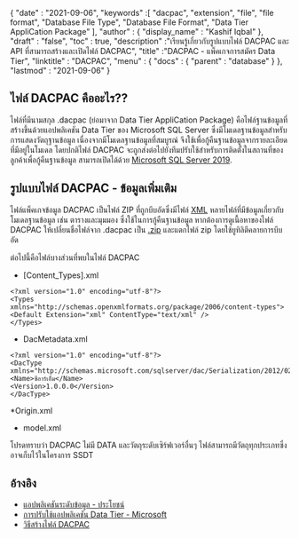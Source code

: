 {
  "date" : "2021-09-06",
  "keywords" :[ "dacpac", "extension", "file", "file format", "Database File Type", "Database File Format", "Data Tier AppliCation Package" ],
  "author" : {
    "display_name" : "Kashif Iqbal"
},
  "draft" : "false",
  "toc" : true,
  "description" :"เรียนรู้เกี่ยวกับรูปแบบไฟล์ DACPAC และ API ที่สามารถสร้างและเปิดไฟล์ DACPAC",
  "title" :"DACPAC - แพ็คเกจการสมัคร Data Tier",
  "linktitle" : "DACPAC",
  "menu" : {
    "docs" : {
      "parent" : "database"
}
},
  "lastmod" : "2021-09-06"
}

## ไฟล์ DACPAC คืออะไร??

ไฟล์ที่มีนามสกุล .dacpac (ย่อมาจาก Data Tier AppliCation Package) คือไฟล์ฐานข้อมูลที่สร้างขึ้นด้วยแอปพลิเคชัน Data Tier ของ Microsoft SQL Server ซึ่งมีโมเดลฐานข้อมูลสำหรับการแสดงวัตถุฐานข้อมูล เนื่องจากมีโมเดลฐานข้อมูลที่สมบูรณ์ จึงใช้เพื่อกู้คืนฐานข้อมูลจากรายละเอียดที่มีอยู่ในโมเดล โดยปกติไฟล์ DACPAC จะถูกส่งต่อไปยังทีมปรับใช้สำหรับการติดตั้งในสถานที่ของลูกค้าเพื่อกู้คืนฐานข้อมูล สามารถเปิดได้ด้วย
[Microsoft SQL Server 2019](https://www.microsoft.com/en-us/sql-server/sql-server-2019).

## รูปแบบไฟล์ DACPAC - ข้อมูลเพิ่มเติม

ไฟล์แพ็คเกจข้อมูล DACPAC เป็นไฟล์ ZIP ที่ถูกบีบอัดซึ่งมีไฟล์ [XML](/th/web/xml/) หลายไฟล์ที่มีข้อมูลเกี่ยวกับโมเดลฐานข้อมูล เช่น ตารางและมุมมอง ซึ่งใช้ในการกู้คืนฐานข้อมูล หากต้องการดูเนื้อหาของไฟล์ DACPAC ให้เปลี่ยนชื่อไฟล์จาก .dacpac เป็น [.zip](/th/compression/zip/) และแตกไฟล์ zip โดยใช้ยูทิลิตีคลายการบีบอัด

ต่อไปนี้คือไฟล์บางส่วนที่พบในไฟล์ DACPAC

* [Content_Types].xml
```
<?xml version="1.0" encoding="utf-8"?>
<Types
xmlns="http://schemas.openxmlformats.org/package/2006/content-types">
<Default Extension="xml" ContentType="text/xml" />
</Types>
```
* DacMetadata.xml

```
<?xml version="1.0" encoding="utf-8"?>
<DacType xmlns="http://schemas.microsoft.com/sqlserver/dac/Serialization/2012/02">
<Name>ซีอาร์เอ็ม</Name>
<Version>1.0.0.0</Version>
</DacType>
```
*Origin.xml

* model.xml

โปรดทราบว่า DACPAC ไม่มี DATA และวัตถุระดับเซิร์ฟเวอร์อื่นๆ ไฟล์สามารถมีวัตถุทุกประเภทซึ่งอาจเก็บไว้ในโครงการ SSDT

## อ้างอิง

* [แอปพลิเคชันระดับข้อมูล - ประโยชน์](https://learn.microsoft.com/en-us/sql/relational-databases/data-tier-applications/data-tier-applications?view=sql-server-ver15)
* [การปรับใช้แอปพลิเคชัน Data Tier - Microsoft](https://learn.microsoft.com/en-us/sql/relational-databases/data-tier-applications/deploy-a-data-tier-application)
* [วิธีสร้างไฟล์ DACPAC](https://sqlplayer.net/2018/10/how-to-create-dacpac-file/)

